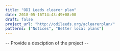 ```yaml
---
title: "ODI Leeds clearer plan"
date: 2018-05-16T14:43:49+08:00
draft: false
project_url: "http://odileeds.org/aclearerplan/"
patterns: ["Notices", "Better local plans"]
---
```


-- Provide a desciption of the project --